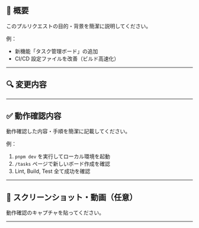 ## 📝 概要

このプルリクエストの目的・背景を簡潔に説明してください。

例：

- 新機能「タスク管理ボード」の追加
- CI/CD 設定ファイルを改善（ビルド高速化）

---

## 🔍 変更内容

---

## ✅ 動作確認内容

動作確認した内容・手順を簡潔に記載してください。

例：

1. `pnpm dev` を実行してローカル環境を起動
2. `/tasks` ページで新しいボード作成を確認
3. Lint, Build, Test 全て成功を確認

---

## 📸 スクリーンショット・動画（任意）

動作確認のキャプチャを貼ってください。

---

